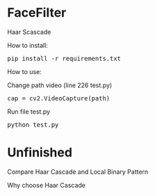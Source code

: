 # FaceFilter
Haar Scascade

How to install:
<pre>pip install -r requirements.txt</pre>

How to use:

Change path video (line 226 test.py)
<pre>cap = cv2.VideoCapture(path)</pre>

Run file test.py
<pre>python test.py</pre>
# Unfinished
Compare Haar Cascade and Local Binary Pattern

Why choose Haar Cascade
